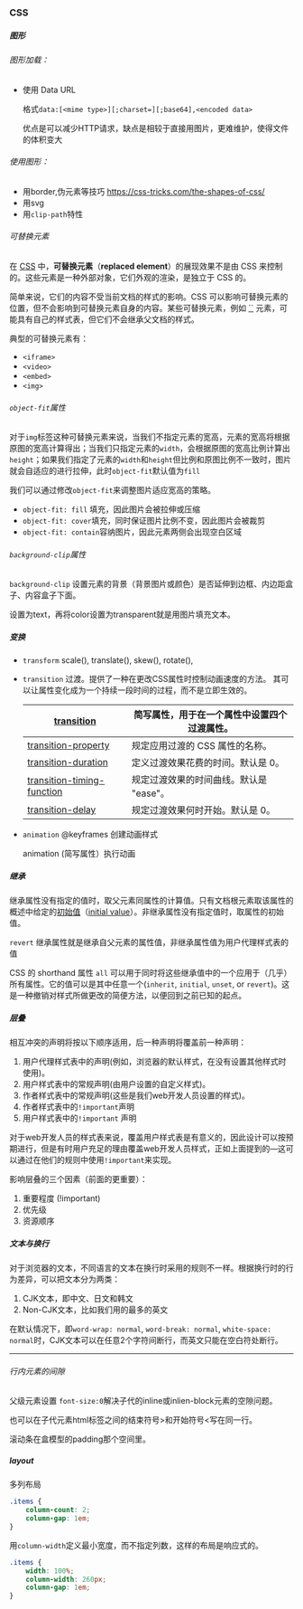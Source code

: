 ### CSS

##### 图形

###### 图形加载：

- 使用 Data URL

  格式`data:[<mime type>][;charset=][;base64],<encoded data>`

  优点是可以减少HTTP请求，缺点是相较于直接用图片，更难维护，使得文件的体积变大

###### 使用图形：

- 用border,伪元素等技巧 https://css-tricks.com/the-shapes-of-css/
- 用svg
- 用`clip-path`特性



###### 可替换元素

在 [CSS](https://developer.mozilla.org/zh-CN/docs/Web/CSS) 中，**可替换元素**（**replaced element**）的展现效果不是由 CSS 来控制的。这些元素是一种外部对象，它们外观的渲染，是独立于 CSS 的。

简单来说，它们的内容不受当前文档的样式的影响。CSS 可以影响可替换元素的位置，但不会影响到可替换元素自身的内容。某些可替换元素，例如 [``](https://developer.mozilla.org/zh-CN/docs/Web/HTML/Element/iframe) 元素，可能具有自己的样式表，但它们不会继承父文档的样式。

典型的可替换元素有：

- `<iframe>`
- `<video>`
- `<embed>`
- `<img>`



###### `object-fit`属性

对于`img`标签这种可替换元素来说，当我们不指定元素的宽高，元素的宽高将根据原图的宽高计算得出；当我们只指定元素的`width`，会根据原图的宽高比例计算出`height`；如果我们指定了元素的`width`和`height`但比例和原图比例不一致时，图片就会自适应的进行拉伸，此时`object-fit`默认值为`fill`

我们可以通过修改`object-fit`来调整图片适应宽高的策略。

- `object-fit: fill` 填充，因此图片会被拉伸或压缩
- `object-fit: cover`填充，同时保证图片比例不变，因此图片会被裁剪
- `object-fit: contain`容纳图片，因此元素两侧会出现空白区域



###### `background-clip`属性

`background-clip` 设置元素的背景（背景图片或颜色）是否延伸到边框、内边距盒子、内容盒子下面。

设置为text，再将color设置为transparent就是用图片填充文本。

##### 变换

- `transform` scale(), translate(), skew(), rotate(),

- `transition` 过渡。提供了一种在更改CSS属性时控制动画速度的方法。 其可以让属性变化成为一个持续一段时间的过程，而不是立即生效的。

  | [transition](http://www.runoob.com/cssref/css3-pr-transition.html) | 简写属性，用于在一个属性中设置四个过渡属性。 |
  | ------------------------------------------------------------ | -------------------------------------------- |
  | [transition-property](http://www.runoob.com/cssref/css3-pr-transition-property.html) | 规定应用过渡的 CSS 属性的名称。              |
  | [transition-duration](http://www.runoob.com/cssref/css3-pr-transition-duration.html) | 定义过渡效果花费的时间。默认是 0。           |
  | [transition-timing-function](http://www.runoob.com/cssref/css3-pr-transition-timing-function.html) | 规定过渡效果的时间曲线。默认是 "ease"。      |
  | [transition-delay](http://www.runoob.com/cssref/css3-pr-transition-delay.html) | 规定过渡效果何时开始。默认是 0。             |

- `animation` @keyframes 创建动画样式

  animation (简写属性）执行动画

##### 继承

继承属性没有指定的值时，取父元素同属性的计算值。只有文档根元素取该属性的概述中给定的[初始值](https://developer.mozilla.org/zh-CN/docs/Web/CSS/initial_value)（[initial value](https://developer.mozilla.org/zh-CN/docs/Web/CSS/initial_value)）。非继承属性没有指定值时，取属性的初始值。

`revert` 继承属性就是继承自父元素的属性值，非继承属性值为用户代理样式表的值

CSS 的 shorthand 属性 `all` 可以用于同时将这些继承值中的一个应用于（几乎）所有属性。它的值可以是其中任意一个(`inherit`, `initial`, `unset`, or `revert`)。这是一种撤销对样式所做更改的简便方法，以便回到之前已知的起点。

##### 层叠

相互冲突的声明将按以下顺序适用，后一种声明将覆盖前一种声明：

1. 用户代理样式表中的声明(例如，浏览器的默认样式，在没有设置其他样式时使用)。
2. 用户样式表中的常规声明(由用户设置的自定义样式)。
3. 作者样式表中的常规声明(这些是我们web开发人员设置的样式)。
4. 作者样式表中的`!important`声明
5. 用户样式表中的`!important` 声明

对于web开发人员的样式表来说，覆盖用户样式表是有意义的，因此设计可以按预期进行，但是有时用户充足的理由覆盖web开发人员样式，正如上面提到的—这可以通过在他们的规则中使用`!important`来实现。



影响层叠的三个因素（前面的更重要）：

1. 重要程度 (!important)
2. 优先级
3. 资源顺序

##### 文本与换行

对于浏览器的文本，不同语言的文本在换行时采用的规则不一样。根据换行时的行为差异，可以把文本分为两类：

1. CJK文本，即中文、日文和韩文
2. Non-CJK文本，比如我们用的最多的英文

在默认情况下，即`word-wrap: normal`, `word-break: normal`, `white-space: normal`时，CJK文本可以在任意2个字符间断行，而英文只能在空白符处断行。



---

###### 行内元素的间隙

父级元素设置 `font-size:0`解决子代的inline或inlien-block元素的空隙问题。

也可以在子代元素html标签之间的结束符号>和开始符号<写在同一行。



滚动条在盒模型的padding那个空间里。



##### layout

多列布局

```css
.items {
	column-count: 2;
	column-gap: 1em;
}
```

用`column-width`定义最小宽度，而不指定列数，这样的布局是响应式的。

```css
.items {
	width: 100%;
	column-width: 260px;
	column-gap: 1em;
}
```

